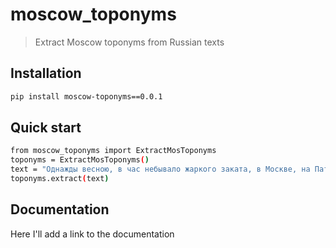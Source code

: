# moscow_toponyms
> Extract Moscow toponyms from Russian texts

## Installation

```sh
pip install moscow-toponyms==0.0.1
```

## Quick start
```sh
from moscow_toponyms import ExtractMosToponyms
toponyms = ExtractMosToponyms()
text = "Однажды весною, в час небывало жаркого заката, в Москве, на Патриарших прудах, появились два гражданина."
toponyms.extract(text)
```

## Documentation 
Here I'll add a link to the documentation 
